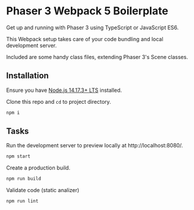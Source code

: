 # Phaser 3 Webpack 5 Boilerplate

Get up and running with Phaser 3 using TypeScript or JavaScript ES6.

This Webpack setup takes care of your code bundling and local development server.

Included are some handy class files, extending Phaser 3's Scene classes.

## Installation

Ensure you have [Node.js 14.17.3+ LTS](https://nodejs.org) installed.

Clone this repo and `cd` to project directory.

```bash
npm i
```

## Tasks

Run the development server to preview locally at http://localhost:8080/.

```bash
npm start
```

Create a production build.

```bash
npm run build
```

Validate code (static analizer)

```bash
npm run lint
```
